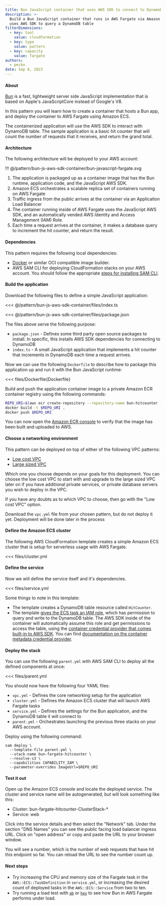 ```yaml
---
title: Bun JavaScript container that uses AWS SDK to connect to DynamoDB
description: >-
  Build a Bun JavaScript container that runs in AWS Fargate via Amazon ECS, and
  uses AWS SDK to query a DynamoDB table
filterDimensions:
  - key: tool
    value: cloudformation
  - key: type
    value: pattern
  - key: capacity
    value: fargate
authors:
  - peckn
date: Sep 8, 2023
---
```


#### About

[Bun](https://github.com/oven-sh/bun) is a fast, lightweight server side JavaScript implementation that
is based on Apple's JavaScriptCore instead of Google's V8.

In this pattern you will learn how to create a container that hosts a Bun app,
and deploy the container to AWS Fargate using Amazon ECS.

The containerized application will use the AWS SDK to interact with DynamoDB table.
The sample application is a basic hit counter that will count the number of requests
that it receives, and return the grand total.

#### Architecture

The following architecture will be deployed to your AWS account:

!!! @/pattern/bun-js-aws-sdk-container/bun-javascript-fargate.svg

1. The application is packaged up as a container image that has the Bun runtime,
   application code, and the JavaScript AWS SDK.
2. Amazon ECS orchestrates a scalable replica set of containers running on AWS Fargate
3. Traffic ingress from the public arrives at the container via an Application Load Balancer
4. The container running inside of AWS Fargate uses the JavaScript AWS SDK, and an
  automatically vended AWS Identity and Access Management (IAM) Role.
5. Each time a request arrives at the container, it makes a database query to increment
  the hit counter, and return the result.

#### Dependencies

This pattern requires the following local dependencies:

* [Docker](https://www.docker.com/) or similar OCI compatible image builder.
* AWS SAM CLI for deploying CloudFormation stacks on your AWS account. You should follow the appropriate [steps for installing SAM CLI](https://docs.aws.amazon.com/serverless-application-model/latest/developerguide/install-sam-cli.html).

#### Build the application

Download the following files to define a simple JavaScript application:

<tabs>

<tab label='index.ts'>

<<< @/pattern/bun-js-aws-sdk-container/files/index.ts

</tab>

<tab label="package.json">

<<< @/pattern/bun-js-aws-sdk-container/files/package.json

</tab>

</tabs>

The files above serve the following purpose:

- `package.json` - Defines some third party open source packages to install. In specific,
  this installs AWS SDK dependencies for connecting to DynamoDB
- `index.ts` - A small JavaScript application that implements a hit counter that increments
   in DynamoDB each time a request arrives.

Now we can use the following `Dockerfile` to describe how to package this application up
and run it with the Bun JavaScript runtime:

<<< files/Dockerfile{Dockerfile}

Build and push the application container image to a private Amazon ECR container registry
using the following commands:

```sh
REPO_URI=$(aws ecr create-repository --repository-name bun-hitcounter --query 'repository.repositoryUri' --output text)
docker build -t $REPO_URI .
docker push $REPO_URI
```

You can now open the [Amazon ECR console](https://console.aws.amazon.com/ecr/repositories) to verify that the image has been built and uploaded to AWS.

#### Choose a networking environment

This pattern can be deployed on top of either of the following VPC patterns:

- [Low cost VPC](/low-cost-vpc-amazon-ecs-cluster)
- [Large sized VPC](/large-vpc-for-amazon-ecs-cluster)

Which one you choose depends on your goals for this deployment. You can choose the low cost VPC to start with and upgrade to the large sized VPC later on if you have additional private services, or private database servers you wish to deploy in the VPC.

If you have any doubts as to which VPC to choose, then go with the "Low cost VPC" option.

Download the `vpc.yml` file from your chosen pattern, but do not deploy it yet. Deployment will be done later in the process

#### Define the Amazon ECS cluster

The following AWS CloudFormation template creates a simple Amazon ECS cluster that is setup for serverless usage with AWS Fargate.

<<< files/cluster.yml

#### Define the service

Now we will define the service itself and it's dependencies.

<<< files/service.yml

Some things to note in this template:

- The template creates a DynamoDB table resource called `HitCounter`.
- The template [gives the ECS task an IAM role](https://docs.aws.amazon.com/AmazonECS/latest/developerguide/task-iam-roles.html), which has permission to query
  and write to the DynamoDB table. The AWS SDK inside of the container will
  automatically assume this role and get permissions to access the table, using the
  [container credential provider that comes built-in to AWS SDK](https://docs.aws.amazon.com/sdkref/latest/guide/feature-container-credentials.html). You can find
  [documentation on the container metadata credential provider](https://docs.aws.amazon.com/AWSJavaScriptSDK/v3/latest/Package/-aws-sdk-credential-providers/Variable/fromContainerMetadata/).

#### Deploy the stack

You can use the following `parent.yml` with AWS SAM CLI to deploy
all the defined components at once:

<<< files/parent.yml

You should now have the following four YAML files:

- `vpc.yml` - Defines the core networking setup for the application
- `cluster.yml` - Defines the Amazon ECS cluster that will launch AWS Fargate tasks
- `service.yml` - Defines the settings for the Bun application, and the DynamoDB table it will connect to
- `parent.yml` - Orchestrates launching the previous three stacks on your AWS account.

Deploy using the following command:

```shell
sam deploy \
  --template-file parent.yml \
  --stack-name bun-fargate-hitcounter \
  --resolve-s3 \
  --capabilities CAPABILITY_IAM \
  --parameter-overrides ImageUrl=$REPO_URI
```

#### Test it out

Open up the Amazon ECS console and locate the deployed service. The cluster and service name will be autogenerated, but will look something like this:

- Cluster: bun-fargate-hitcounter-ClusterStack-*
- Service: web

Click into the service details and then select the "Network" tab. Under the section "DNS Names" you can see the public facing load balancer ingress URL. Click on "open address" or copy and paste the URL to your browser window.

You will see a number, which is the number of web requests that have hit this endpoint so far. You can reload the URL to see the number count up.

#### Next steps

* Try increasing the CPU and memory size of the Fargate task in the `AWS::ECS::TaskDefinition` in `service.yml`, or increasing the desired count of deployed tasks in the `AWS::ECS::Service` from two to ten.
* Try running a load test with [`ab`](https://httpd.apache.org/docs/2.4/programs/ab.html) or [`hey`](https://github.com/rakyll/hey) to see how Bun in AWS Fargate performs under load.